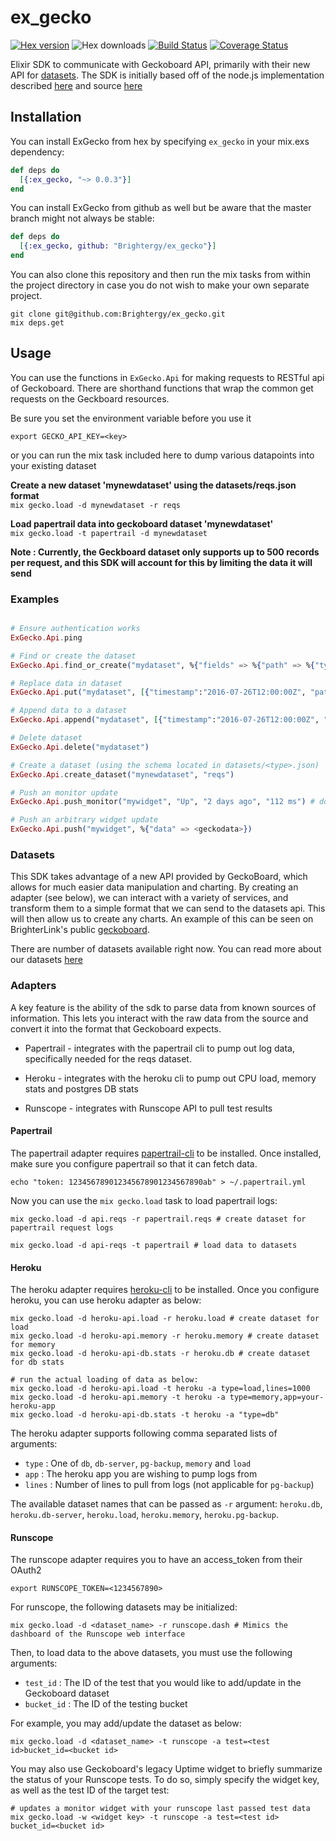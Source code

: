# ex_gecko

[![Hex version](https://img.shields.io/hexpm/v/ex_gecko.svg "Hex version")](https://hex.pm/packages/ex_gecko) ![Hex downloads](https://img.shields.io/hexpm/dt/ex_gecko.svg "Hex downloads") [![Build Status](https://semaphoreci.com/api/v1/brucewang/ex_gecko/branches/master/badge.svg)](https://semaphoreci.com/brucewang/ex_gecko) [![Coverage Status](https://coveralls.io/repos/github/Brightergy/ex_gecko/badge.svg?branch=master)](https://coveralls.io/github/Brightergy/ex_gecko?branch=master)

Elixir SDK to communicate with Geckoboard API, primarily with their new API for [datasets](https://developer-beta.geckoboard.com/).  The SDK is initially based off of the node.js implementation described [here](https://developer-beta.geckoboard.com/nodejs/) and source [here](https://github.com/geckoboard/geckoboard-node)

## Installation

You can install ExGecko from hex by specifying `ex_gecko` in your mix.exs dependency:

```elixir
def deps do
  [{:ex_gecko, "~> 0.0.3"}]
end
```

You can install ExGecko from github as well but be aware that the master branch might not always be stable:

```elixir
def deps do
  [{:ex_gecko, github: "Brightergy/ex_gecko"}]
end
```

You can also clone this repository and then run the mix tasks from within the project directory in case you do not wish to make your own separate project.

```shell
git clone git@github.com:Brightergy/ex_gecko.git
mix deps.get
```

## Usage

You can use the functions in `ExGecko.Api` for making requests to RESTful api of Geckoboard. There are shorthand functions that wrap the common get requests on the Geckboard resources.

Be sure you set the environment variable before you use it

`export GECKO_API_KEY=<key>`

or you can run the mix task included here to dump various datapoints into your existing dataset

__Create a new dataset 'mynewdataset' using the datasets/reqs.json format__   
`mix gecko.load -d mynewdataset -r reqs`

__Load papertrail data into geckoboard dataset 'mynewdataset'__   
`mix gecko.load -t papertrail -d mynewdataset`

__Note : Currently, the Geckboard dataset only supports up to 500 records per request, and this SDK will account for this by limiting the data it will send__


### Examples
```elixir

# Ensure authentication works
ExGecko.Api.ping

# Find or create the dataset   
ExGecko.Api.find_or_create("mydataset", %{"fields" => %{"path" => %{"type" => "string", "name" => "Request Path"}, "speed" => %{"type" => "number", "name" => "Request Speed"}}})

# Replace data in dataset   
ExGecko.Api.put("mydataset", [{"timestamp":"2016-07-26T12:00:00Z", "path":"/api/mycall", "speed": 511, "number":1}, {"timestamp":"2016-07-26T12:15:00Z", "path":"/api/myslowcall", "speed": 1532, "number":1}])

# Append data to a dataset
ExGecko.Api.append("mydataset", [{"timestamp":"2016-07-26T12:00:00Z", "path":"/api/mycall", "speed": 511, "number":1}, {"timestamp":"2016-07-26T12:15:00Z", "path":"/api/myslowcall", "speed": 1532, "number":1}])

# Delete dataset   
ExGecko.Api.delete("mydataset")

# Create a dataset (using the schema located in datasets/<type>.json)
ExGecko.Api.create_dataset("mynewdataset", "reqs")

# Push an monitor update
ExGecko.Api.push_monitor("mywidget", "Up", "2 days ago", "112 ms") # down time and response time is optional

# Push an arbitrary widget update
ExGecko.Api.push("mywidget", %{"data" => <geckodata>})

```

### Datasets

This SDK takes advantage of a new API provided by GeckoBoard, which allows for much easier data manipulation and charting. By creating an adapter (see below), we can interact with a variety of services, and transform them to a simple format that we can send to the datasets api. This will then allow us to create any charts.  An example of this can be seen on BrighterLink's public [geckoboard](https://brighterlink.geckoboard.com/loop/777165AF8CFDA675).

There are number of datasets available right now. You can read more about our datasets [here](datasets/README.md)

### Adapters

A key feature is the ability of the sdk to parse data from known sources of information.  This lets you interact with the raw data from the source and convert it into the format that Geckoboard expects.

* Papertrail - integrates with the papertrail cli to pump out log data, specifically needed for the reqs dataset.

* Heroku - integrates with the heroku cli to pump out CPU load, memory stats and postgres DB stats

* Runscope - integrates with Runscope API to pull test results

#### Papertrail

The papertrail adapter requires [papertrail-cli](https://github.com/papertrail/papertrail-cli) to be installed. Once installed, make sure you configure papertrail so that it can fetch data.

```shell
echo "token: 123456789012345678901234567890ab" > ~/.papertrail.yml
```

Now you can use the `mix gecko.load` task to load papertrail logs:

```shell
mix gecko.load -d api.reqs -r papertrail.reqs # create dataset for papertrail request logs

mix gecko.load -d api-reqs -t papertrail # load data to datasets
```

#### Heroku

The heroku adapter requires [heroku-cli](https://github.com/heroku/heroku) to be installed. Once you configure heroku, you can use heroku adapter as below:

```shell
mix gecko.load -d heroku-api.load -r heroku.load # create dataset for load
mix gecko.load -d heroku-api.memory -r heroku.memory # create dataset for memory
mix gecko.load -d heroku-api-db.stats -r heroku.db # create dataset for db stats

# run the actual loading of data as below:
mix gecko.load -d heroku-api.load -t heroku -a type=load,lines=1000
mix gecko.load -d heroku-api.memory -t heroku -a type=memory,app=your-heroku-app
mix gecko.load -d heroku-api-db.stats -t heroku -a "type=db"
```

The heroku adapter supports following comma separated lists of arguments:

* `type` : One of `db`, `db-server`, `pg-backup`, `memory` and `load`
* `app` : The heroku app you are wishing to pump logs from
* `lines` : Number of lines to pull from logs (not applicable for `pg-backup`)

The available dataset names that can be passed as `-r` argument: `heroku.db`, `heroku.db-server`, `heroku.load`, `heroku.memory`, `heroku.pg-backup`.

#### Runscope

The runscope adapter requires you to have an access_token from their OAuth2

```shell
export RUNSCOPE_TOKEN=<1234567890>
```

For runscope, the following datasets may be initialized:
```shell
mix gecko.load -d <dataset_name> -r runscope.dash # Mimics the dashboard of the Runscope web interface
```

Then, to load data to the above datasets, you must use the following arguments:

* `test_id` : The ID of the test that you would like to add/update in the Geckoboard dataset
* `bucket_id` : The ID of the testing bucket

For example, you may add/update the dataset as below:

```shell
mix gecko.load -d <dataset_name> -t runscope -a test=<test id>bucket_id=<bucket id>
```


You may also use Geckoboard's legacy Uptime widget to briefly summarize the status of your Runscope tests. To do so, simply specify the
widget key, as well as the test ID of the target test:

```shell
# updates a monitor widget with your runscope last passed test data
mix gecko.load -w <widget key> -t runscope -a test=<test id> bucket_id=<bucket id>
```
